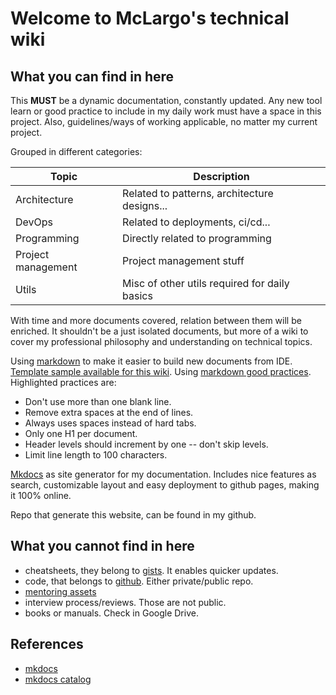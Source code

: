 # Welcome to McLargo's technical wiki

## What you can find in here

This **MUST** be a dynamic documentation, constantly updated. Any new tool learn
or good practice to include in my daily work must have a space in this project.
Also, guidelines/ways of working applicable, no matter my current project.

Grouped in different categories:

| Topic              | Description                                    |
| ------------------ | ---------------------------------------------- |
| Architecture       | Related to patterns, architecture designs...   |
| DevOps             | Related to deployments, ci/cd...               |
| Programming        | Directly related to programming                |
| Project management | Project management stuff                       |
| Utils              | Misc of other utils required for daily basics  |

With time and more documents covered, relation between them will be enriched. It
shouldn't be a just isolated documents, but more of a wiki to cover my
professional philosophy and understanding on technical topics.

Using
[markdown](https://gist.github.com/McLargo/ae633d1ff481c20c21433074169d283c#file-markdown-cheatsheet)
to make it easier to build new documents from IDE.
[Template sample available for this wiki](template.md). Using
[markdown good practices](https://learn.microsoft.com/en-us/powershell/scripting/community/contributing/general-markdown?view=powershell-7.3).
Highlighted practices are:

- Don't use more than one blank line.
- Remove extra spaces at the end of lines.
- Always uses spaces instead of hard tabs.
- Only one H1 per document.
- Header levels should increment by one -- don't skip levels.
- Limit line length to 100 characters.

[Mkdocs](https://www.mkdocs.org/) as site generator for my documentation.
Includes nice features as search, customizable layout and easy deployment to
github pages, making it 100% online.

Repo that generate this website, can be found in my github.

## What you cannot find in here

- cheatsheets, they belong to
  [gists](https://gist.github.com/McLargo/ae633d1ff481c20c21433074169d283c). It
  enables quicker updates.
- code, that belongs to [github](https://github.com/McLargo/). Either
  private/public repo.
- [mentoring assets](https://gist.github.com/McLargo/105f658ffdabdae8ffb297a05c6949d9)
- interview process/reviews. Those are not public.
- books or manuals. Check in Google Drive.

## References

- [mkdocs](https://mkdocstrings.github.io/)
- [mkdocs catalog](https://github.com/mkdocs/catalog)
